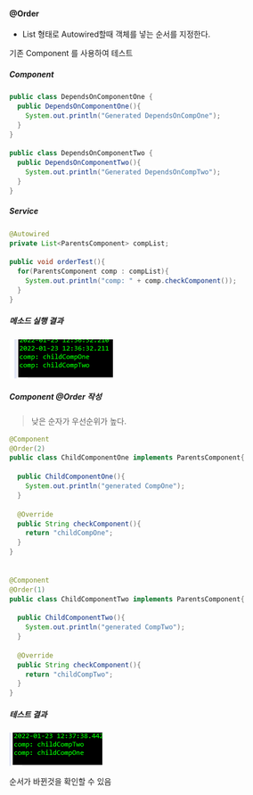 #### @Order

* List 형태로 Autowired할때 객체를 넣는 순서를 지정한다.



기존 Component 를 사용하여 테스트

##### Component

```java
public class DependsOnComponentOne {
  public DependsOnComponentOne(){
    System.out.println("Generated DependsOnCompOne");
  }
}

public class DependsOnComponentTwo {
  public DependsOnComponentTwo(){
    System.out.println("Generated DependsOnCompTwo");
  }
}
```



##### Service

```java
@Autowired
private List<ParentsComponent> compList;

public void orderTest(){
  for(ParentsComponent comp : compList){
    System.out.println("comp: " + comp.checkComponent());
  }
}
```



##### 메소드 실행 결과

![OrderTest_1](..\image\2022-01-23\OrderTest_1.PNG)



##### Component @Order 작성

> 낮은 순자가 우선순위가 높다.

```java
@Component
@Order(2)
public class ChildComponentOne implements ParentsComponent{
  
  public ChildComponentOne(){
    System.out.println("generated CompOne");
  }
  
  @Override
  public String checkComponent(){
    return "childCompOne";
  }
}


@Component
@Order(1)
public class ChildComponentTwo implements ParentsComponent{
  
  public ChildComponentTwo(){
    System.out.println("generated CompTwo");
  }
  
  @Override
  public String checkComponent(){
    return "childCompTwo";
  }
}
```



##### 테스트 결과

![OrderTest_2](..\image\2022-01-23\OrderTest_2.PNG)

순서가 바뀐것을 확인할 수 있음